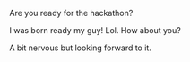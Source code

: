 Are you ready for the hackathon?

I was born ready my guy! Lol. 
How about you?

A bit nervous but looking forward  to it.